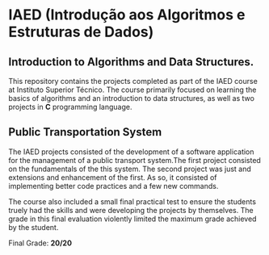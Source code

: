 # IAED (Introdução aos Algoritmos e Estruturas de Dados)
## Introduction to Algorithms and Data Structures.

This repository contains the projects completed as part of the IAED course at Instituto Superior Técnico. The course primarily focused on learning the basics of algorithms and an introduction to data structures, as well as two projects in **C** programming language.

## Public Transportation System

The IAED projects consisted of the development of a software application for the management of a public transport system.The first project consisted on the fundamentals of the this system. The second project was just and extensions and enhancement of the first. As so, it consisted of implementing better code practices and a few new commands.

The course also included a small final practical test to ensure the students truely had the skills and were developing the projects by themselves. The grade in this final evaluation violently limited the maximum grade achieved by the student.

Final Grade: **20/20**